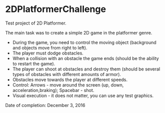 # 2DPlatformerChallenge
Test project of 2D Platformer.

The main task was to create a simple 2D game in the platformer genre.

- During the game, you need to control the moving object (background and objects move from right to left).
- The player must dodge obstacles.
- When a collision with an obstacle the game ends (should be the ability to restart the game).
- The player can shoot at obstacles and destroy them (should be several types of obstacles with different amounts of armor).
- Obstacles move towards the player at different speeds.
- Control: Arrows - move around the screen (up, down, acceleration,braking); Spacebar - shot.
- Visual execution - it does not matter, you can use any test graphics.

Date of completion: December 3, 2016
